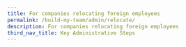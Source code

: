 ```yaml
---
title: For companies relocating foreign employees
permalink: /build-my-team/admin/relocate/
description: For companies relocating foreign employees
third_nav_title: Key Administrative Steps
---
```

